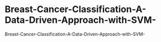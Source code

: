 # Breast-Cancer-Classification-A-Data-Driven-Approach-with-SVM-
Breast-Cancer-Classification-A-Data-Driven-Approach-with-SVM-
